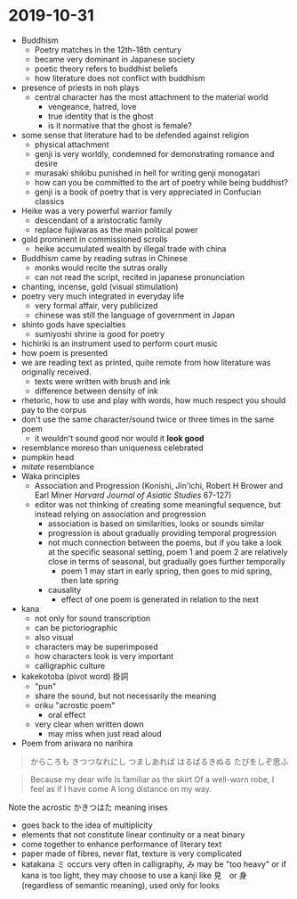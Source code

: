 # 2019-10-31

* Buddhism
  * Poetry matches in the 12th-18th century
  * became very dominant in Japanese society
  * poetic theory refers to buddhist beliefs
  * how literature does not conflict with buddhism
* presence of priests in noh plays
  * central character has the most attachment to the material world
    * vengeance, hatred, love
    * true identity that is the ghost
    * is it normative that the ghost is female?
* some sense that literature had to be defended against religion
  * physical attachment
  * genji is very worldly, condemned for demonstrating romance and desire
  * murasaki shikibu punished in hell for writing genji monogatari
  * how can you be committed to the art of poetry while being buddhist?
  * genji is a book of poetry that is very appreciated in Confucian classics
* Heike was a very powerful warrior family
  * descendant of a aristocratic family
  * replace fujiwaras as the main political power
* gold prominent in commissioned scrolls
  * heike accumulated wealth by illegal trade with china
* Buddhism came by reading sutras in Chinese
  * monks would recite the sutras orally
  * can not read the script, recited in japanese pronunciation
* chanting, incense, gold (visual stimulation)
* poetry very much integrated in everyday life
  * very formal affair, very publicized
  * chinese was still the language of government in Japan
* shinto gods have specialties
  * sumiyoshi shrine is good for poetry
* hichiriki is an instrument used to perform court music
* how poem is presented
* we are reading text as printed, quite remote from how literature was originally received.
  * texts were written with brush and ink
  * difference between density of ink
* rhetoric, how to use and play with words, how much respect you should pay to the corpus
* don't use the same character/sound twice or three times in the same poem
  * it wouldn't sound good nor would it **look good**
* resemblance moreso than uniqueness celebrated
* pumpkin head
* *mitate* resemblance
* Waka principles
  * Association and Progression (Konishi, Jin'ichi, Robert H Brower and Earl Miner *Harvard Journal of Asiatic Studies* 67-127)
  * editor was not thinking of creating some meaningful sequence, but instead relying on association and progression
    * association is based on similarities, looks or sounds similar
    * progression is about gradually providing temporal progression
    * not much connection between the poems, but if you take a look at the specific seasonal setting, poem 1 and poem 2 are relatively close in terms of seasonal, but gradually goes further temporally
      * poem 1 may start in early spring, then goes to mid spring, then late spring
    * causality 
      * effect of one poem is generated in relation to the next
* kana
  * not only for sound transcription
  * can be pictoriographic
  * also visual
  * characters may be superimposed 
  * how characters look is very important
  * calligraphic culture
* kakekotoba (pivot word) 掛詞
  * "pun"
  * share the sound, but not necessarily the meaning
  * oriku "acrostic poem"
    * oral effect
  * very clear when written down
    * may miss when just read aloud
* Poem from ariwara no narihira

> からころも
> きつつなれにし
> つましあれば
> はるばるきぬる
> たびをしぞ思ふ

> Because my dear wife
Is familiar as the skirt
Of a well-worn robe,
I feel as if I have come
A long distance on my way.

Note the acrostic かきつはた meaning irises

* goes back to the idea of multiplicity
* elements that not constitute linear continuity or a neat binary
* come together to enhance performance of literary text
* paper made of fibres, never flat, texture is very complicated
* katakana ミ occurs very often in calligraphy, み may be "too heavy" or if kana is too light, they may choose to use a kanji like 見　or 身 (regardless of semantic meaning), used only for looks